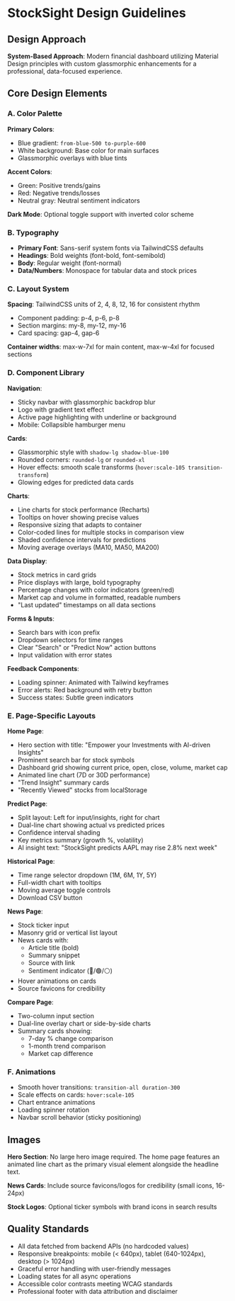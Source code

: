 # StockSight Design Guidelines

## Design Approach
**System-Based Approach**: Modern financial dashboard utilizing Material Design principles with custom glassmorphic enhancements for a professional, data-focused experience.

## Core Design Elements

### A. Color Palette

**Primary Colors**:
- Blue gradient: `from-blue-500 to-purple-600`
- White background: Base color for main surfaces
- Glassmorphic overlays with blue tints

**Accent Colors**:
- Green: Positive trends/gains
- Red: Negative trends/losses
- Neutral gray: Neutral sentiment indicators

**Dark Mode**: Optional toggle support with inverted color scheme

### B. Typography
- **Primary Font**: Sans-serif system fonts via TailwindCSS defaults
- **Headings**: Bold weights (font-bold, font-semibold)
- **Body**: Regular weight (font-normal)
- **Data/Numbers**: Monospace for tabular data and stock prices

### C. Layout System
**Spacing**: TailwindCSS units of 2, 4, 8, 12, 16 for consistent rhythm
- Component padding: p-4, p-6, p-8
- Section margins: my-8, my-12, my-16
- Card spacing: gap-4, gap-6

**Container widths**: max-w-7xl for main content, max-w-4xl for focused sections

### D. Component Library

**Navigation**:
- Sticky navbar with glassmorphic backdrop blur
- Logo with gradient text effect
- Active page highlighting with underline or background
- Mobile: Collapsible hamburger menu

**Cards**:
- Glassmorphic style with `shadow-lg shadow-blue-100`
- Rounded corners: `rounded-lg` or `rounded-xl`
- Hover effects: smooth scale transforms (`hover:scale-105 transition-transform`)
- Glowing edges for predicted data cards

**Charts**:
- Line charts for stock performance (Recharts)
- Tooltips on hover showing precise values
- Responsive sizing that adapts to container
- Color-coded lines for multiple stocks in comparison view
- Shaded confidence intervals for predictions
- Moving average overlays (MA10, MA50, MA200)

**Data Display**:
- Stock metrics in card grids
- Price displays with large, bold typography
- Percentage changes with color indicators (green/red)
- Market cap and volume in formatted, readable numbers
- "Last updated" timestamps on all data sections

**Forms & Inputs**:
- Search bars with icon prefix
- Dropdown selectors for time ranges
- Clear "Search" or "Predict Now" action buttons
- Input validation with error states

**Feedback Components**:
- Loading spinner: Animated with Tailwind keyframes
- Error alerts: Red background with retry button
- Success states: Subtle green indicators

### E. Page-Specific Layouts

**Home Page**:
- Hero section with title: "Empower your Investments with AI-driven Insights"
- Prominent search bar for stock symbols
- Dashboard grid showing current price, open, close, volume, market cap
- Animated line chart (7D or 30D performance)
- "Trend Insight" summary cards
- "Recently Viewed" stocks from localStorage

**Predict Page**:
- Split layout: Left for input/insights, right for chart
- Dual-line chart showing actual vs predicted prices
- Confidence interval shading
- Key metrics summary (growth %, volatility)
- AI insight text: "StockSight predicts AAPL may rise 2.8% next week"

**Historical Page**:
- Time range selector dropdown (1M, 6M, 1Y, 5Y)
- Full-width chart with tooltips
- Moving average toggle controls
- Download CSV button

**News Page**:
- Stock ticker input
- Masonry grid or vertical list layout
- News cards with:
  - Article title (bold)
  - Summary snippet
  - Source with link
  - Sentiment indicator (🔴/🟢/⚪)
- Hover animations on cards
- Source favicons for credibility

**Compare Page**:
- Two-column input section
- Dual-line overlay chart or side-by-side charts
- Summary cards showing:
  - 7-day % change comparison
  - 1-month trend comparison
  - Market cap difference

### F. Animations
- Smooth hover transitions: `transition-all duration-300`
- Scale effects on cards: `hover:scale-105`
- Chart entrance animations
- Loading spinner rotation
- Navbar scroll behavior (sticky positioning)

## Images
**Hero Section**: No large hero image required. The home page features an animated line chart as the primary visual element alongside the headline text.

**News Cards**: Include source favicons/logos for credibility (small icons, 16-24px)

**Stock Logos**: Optional ticker symbols with brand icons in search results

## Quality Standards
- All data fetched from backend APIs (no hardcoded values)
- Responsive breakpoints: mobile (< 640px), tablet (640-1024px), desktop (> 1024px)
- Graceful error handling with user-friendly messages
- Loading states for all async operations
- Accessible color contrasts meeting WCAG standards
- Professional footer with data attribution and disclaimer